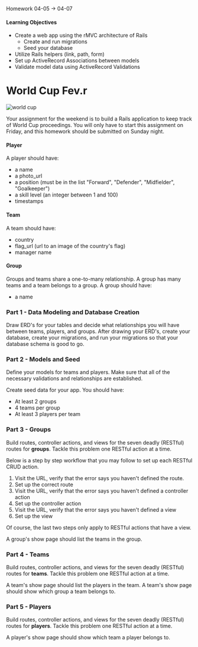 Homework 04-05 -> 04-07

#### Learning Objectives

- Create a web app using the rMVC architecture of Rails
  - Create and run migrations
  - Seed your database
- Utilize Rails helpers (link, path, form)
- Set up ActiveRecord Associations between models
- Validate model data using ActiveRecord Validations

# World Cup Fev.r

![world cup](http://upload.wikimedia.org/wikipedia/en/thumb/e/e8/WC-2014-Brasil.svg/719px-WC-2014-Brasil.svg.png)

Your assignment for the weekend is to build a Rails application to keep track of
World Cup proceedings. You will only have to start this assignment on Friday, and
this homework should be submitted on Sunday night.

#### Player

A player should have:

- a name
- a photo_url
- a position (must be in the list "Forward", "Defender", "Midfielder", "Goalkeeper")
- a skill level (an integer between 1 and 100)
- timestamps

#### Team

A team should have:

- country
- flag_url (url to an image of the country's flag)
- manager name

#### Group

Groups and teams share a one-to-many relationship. A group has many teams and a
team belongs to a group. A group should have:

- a name

### Part 1 - Data Modeling and Database Creation

Draw ERD's for your tables and decide what relationships you will have between
teams, players, and groups. After drawing your ERD's, create your database,
create your migrations, and run your migrations so that your database schema is
good to go.

### Part 2 - Models and Seed

Define your models for teams and players. Make sure that all of the necessary
validations and relationships are established.

Create seed data for your app. You should have:
- At least 2 groups
- 4 teams per group
- At least 3 players per team

### Part 3 - Groups

Build routes, controller actions, and views for the seven deadly (RESTful)
routes for **groups**. Tackle this problem one RESTful action at a time.

Below is a step by step workflow that you may follow to set up each RESTful CRUD
action.

1. Visit the URL, verify that the error says you haven't defined the route.
1. Set up the correct route
1. Visit the URL, verify that the error says you haven't defined a controller action
1. Set up the controller action
1. Visit the URL, verify that the error says you haven't defined a view
1. Set up the view

Of course, the last two steps only apply to RESTful actions that have a view.

A group's show page should list the teams in the group.

### Part 4 - Teams

Build routes, controller actions, and views for the seven deadly (RESTful)
routes for **teams**. Tackle this problem one RESTful action at a time.

A team's show page should list the players in the team.
A team's show page should show which group a team belongs to.

### Part 5 - Players

Build routes, controller actions, and views for the seven deadly (RESTful)
routes for **players**. Tackle this problem one RESTful action at a time.

A player's show page should show which team a player belongs to.
